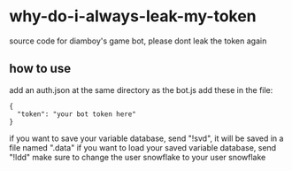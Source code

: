 # why-do-i-always-leak-my-token
source code for diamboy's game bot, please dont leak the token again

## how to use
add an auth.json at the same directory as the bot.js
add these in the file:
```
{
  "token": "your bot token here"
}
```
if you want to save your variable database, send "!svd", it will be saved in a file named ".data"
if you want to load your saved variable database, send "!ldd"
make sure to change the user snowflake to your user snowflake
